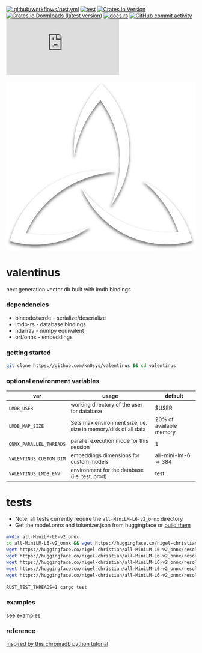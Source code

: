 [![.github/workflows/rust.yml](https://github.com/kn0sys/valentinus/actions/workflows/rust.yml/badge.svg)](https://github.com/kn0sys/valentinus/actions/workflows/rust.yml) [![test](https://github.com/kn0sys/valentinus/actions/workflows/test.yml/badge.svg)](https://github.com/kn0sys/valentinus/actions/workflows/test.yml) [![Crates.io Version](https://img.shields.io/crates/v/valentinus)](https://crates.io/crates/valentinus)
 [![Crates.io Downloads (latest version)](https://img.shields.io/crates/dv/valentinus)](https://crates.io/crates/valentinus) [![docs.rs](https://img.shields.io/docsrs/valentinus)](https://docs.rs/valentinus) [![GitHub commit activity](https://img.shields.io/github/commit-activity/m/kn0sys/valentinus)](https://github.com/kn0sys/valentinus/commits/main/) [![Matrix](https://img.shields.io/matrix/valentinus%3Amatrix.org)](https://app.element.io/#/room/#valentinus:matrix.org)


![alt text](logo.png) 

# valentinus 

next generation vector db built with lmdb bindings

### dependencies

* bincode/serde  - serialize/deserialize
* lmdb-rs        - database bindings
* ndarray        - numpy equivalent
* ort/onnx       - embeddings

### getting started

```bash
git clone https://github.com/kn0sys/valentinus && cd valentinus
```

### optional environment variables

| var| usage | default |
|----|-------| --------|
|`LMDB_USER` | working directory of the user for database | $USER|
|`LMDB_MAP_SIZE` | Sets max environment size, i.e. size in memory/disk of all data  | 20% of available memory |
|`ONNX_PARALLEL_THREADS` | parallel execution mode for this session | 1 |
|`VALENTINUS_CUSTOM_DIM` | embeddings dimensions for custom models | all-mini-lm-6 -> 384 |
|`VALENTINUS_LMDB_ENV`| environment for the database (i.e. test, prod) | test |


# tests

* Note: all tests currently require the `all-MiniLM-L6-v2_onnx` directory
* Get the model.onnx and tokenizer.json from huggingface or [build them](https://huggingface.co/docs/optimum/en/exporters/onnx/usage_guides/export_a_model)

```bash
mkdir all-MiniLM-L6-v2_onnx
cd all-MiniLM-L6-v2_onnx && wget https://huggingface.co/nigel-christian/all-MiniLM-L6-v2_onnx/resolve/main/config.json
wget https://huggingface.co/nigel-christian/all-MiniLM-L6-v2_onnx/resolve/main/model.onnx
wget https://huggingface.co/nigel-christian/all-MiniLM-L6-v2_onnx/resolve/main/special_tokens_map.json
wget https://huggingface.co/nigel-christian/all-MiniLM-L6-v2_onnx/resolve/main/tokenizer_config.json
wget https://huggingface.co/nigel-christian/all-MiniLM-L6-v2_onnx/resolve/main/tokenizer.json
wget https://huggingface.co/nigel-christian/all-MiniLM-L6-v2_onnx/resolve/main/vocab.txt
```

`RUST_TEST_THREADS=1 cargo test`

### examples

see [examples](https://github.com/kn0sys/valentinus/tree/main/examples)

### reference

[inspired by this chromadb python tutorial](https://realpython.com/chromadb-vector-database/#what-is-a-vector-database)
